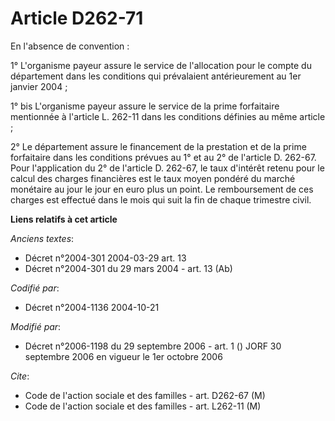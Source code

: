 # Article D262-71

En l'absence de convention :

1° L'organisme payeur assure le service de l'allocation pour le compte du département dans les conditions qui prévalaient
antérieurement au 1er janvier 2004 ;

1° bis L'organisme payeur assure le service de la prime forfaitaire mentionnée à l'article L. 262-11 dans les conditions
définies au même article ;

2° Le département assure le financement de la prestation et de la prime forfaitaire dans les conditions prévues au 1° et au
2° de l'article D. 262-67. Pour l'application du 2° de l'article D. 262-67, le taux d'intérêt retenu pour le calcul des
charges financières est le taux moyen pondéré du marché monétaire au jour le jour en euro plus un point. Le remboursement de
ces charges est effectué dans le mois qui suit la fin de chaque trimestre civil.

**Liens relatifs à cet article**

_Anciens textes_:

  - Décret n°2004-301 2004-03-29 art. 13
  - Décret n°2004-301 du 29 mars 2004 - art. 13 (Ab)

_Codifié par_:

  - Décret n°2004-1136 2004-10-21

_Modifié par_:

  - Décret n°2006-1198 du 29 septembre 2006 - art. 1 () JORF 30 septembre 2006 en vigueur le 1er octobre 2006

_Cite_:

  - Code de l'action sociale et des familles - art. D262-67 (M)
  - Code de l'action sociale et des familles - art. L262-11 (M)
